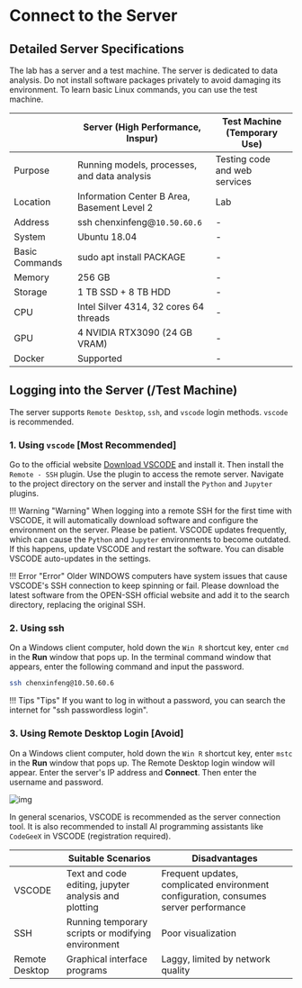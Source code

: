 # Connect to the Server
## Detailed Server Specifications
The lab has a server and a test machine. The server is dedicated to data analysis. Do not install software packages privately to avoid damaging its environment.
To learn basic Linux commands, you can use the test machine.

|          | Server (High Performance, Inspur)       | Test Machine (Temporary Use)             |
| -------- | -------------------------------- | ------------------------------ |
| Purpose     | Running models, processes, and data analysis         | Testing code and web services             |
| Location     | Information Center B Area, Basement Level 2         | Lab             |
| Address     | ssh chenxinfeng@`10.50.60.6`     | -   |
| System     | Ubuntu 18.04                     | -      |
| Basic Commands | sudo apt install PACKAGE         | -|
| Memory     | 256 GB                           | -|
| Storage     | 1 TB SSD + 8 TB HDD               | -    |
| CPU      | Intel Silver 4314, 32 cores 64 threads | - |
| GPU      | 4 NVIDIA RTX3090 (24 GB VRAM) | -  |
| Docker   | Supported                             | -|

## Logging into the Server (/Test Machine)
The server supports `Remote Desktop`, `ssh`, and `vscode` login methods. `vscode` is recommended.


### 1. Using `vscode` [Most Recommended]
Go to the official website [Download VSCODE](https://code.visualstudio.com/Download) and install it. Then install the `Remote - SSH` plugin. Use the plugin to access the remote server. Navigate to the project directory on the server and install the `Python` and `Jupyter` plugins.

!!! Warning "Warning"
    When logging into a remote SSH for the first time with VSCODE, it will automatically download software and configure the environment on the server. Please be patient. VSCODE updates frequently, which can cause the `Python` and `Jupyter` environments to become outdated. If this happens, update VSCODE and restart the software. You can disable VSCODE auto-updates in the settings.

!!! Error "Error"
    Older WINDOWS computers have system issues that cause VSCODE's SSH connection to keep spinning or fail. Please download the latest software from the OPEN-SSH official website and add it to the search directory, replacing the original SSH.

### 2. Using ssh
On a Windows client computer, hold down the `Win R` shortcut key, enter `cmd` in the **Run** window that pops up. In the terminal command window that appears, enter the following command and input the password.
```bash
ssh chenxinfeng@10.50.60.6
```

!!! Tips "Tips"
    If you want to log in without a password, you can search the internet for "ssh passwordless login".

### 3. Using Remote Desktop Login [Avoid]
On a Windows client computer, hold down the `Win R` shortcut key, enter `mstc` in the **Run** window that pops up. The Remote Desktop login window will appear.
Enter the server's IP address and **Connect**. Then enter the username and password.

![img](../../../assets/images/ubuntu_remote_desktop.jpg)

In general scenarios, VSCODE is recommended as the server connection tool. It is also recommended to install AI programming assistants like `CodeGeeX` in VSCODE (registration required).

|          | Suitable Scenarios       | Disadvantages             |
| -------- | ------------------------- | --------------- |
| VSCODE  | Text and code editing, jupyter analysis and plotting        | Frequent updates, complicated environment configuration, consumes server performance   |
| SSH     | Running temporary scripts or modifying environment         | Poor visualization            |
| Remote Desktop  | Graphical interface programs    | Laggy, limited by network quality  |